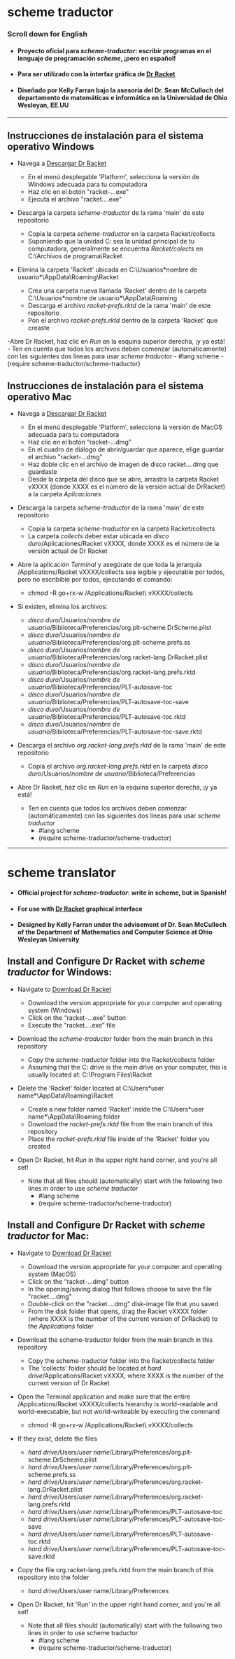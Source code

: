 # scheme traductor
### Scroll down for English
- #### Proyecto oficial para _scheme-traductor_: escribir programas en el lenguaje de programación _scheme_, ¡pero en español!
- #### Para ser utilizado con la interfaz gráfica de [Dr Racket](https://www.racket-lang.org/) 
- #### Diseñado por Kelly Farran bajo la asesoría del Dr. Sean McCulloch del departamento de matemáticas e informática en la Universidad de Ohio Wesleyan, EE.UU 

---

## Instrucciones de instalación para el sistema operativo Windows
- Navega a [Descargar Dr Racket](https://download.racket-lang.org)
  - En el menú desplegable 'Platform', selecciona la versión de Windows adecuada para tu computadora
  - Haz clic en el botón "racket-...exe"
  - Ejecuta el archivo "racket....exe"

- Descarga la carpeta _scheme-traductor_ de la rama 'main' de este repositorio
  - Copia la carpeta _scheme-traductor_ en la carpeta Racket/collects
  - Suponiendo que la unidad C: sea la unidad principal de tu computadora, generalmente se encuentra _Racket/colects_ en C:\Archivos de programa\Racket

- Elimina la carpeta 'Racket' ubicada en C:\Usuarios\*nombre de usuario*\AppData\Roaming\Racket
  - Crea una carpeta nueva llamada 'Racket' dentro de la carpeta C:\Usuarios\*nombre de usuario*\AppData\Roaming
  - Descarga el archivo _racket-prefs.rktd_ de la rama 'main' de este repositorio
  - Pon el archivo _racket-prefs.rktd_ dentro de la carpeta 'Racket' que creaste
 
-Abre Dr Racket, haz clic en _Run_ en la esquina superior derecha, ¡y ya está!
    - Ten en cuenta que todos los archivos deben comenzar (automáticamente) con las siguientes dos líneas para usar _scheme traductor_
        - #lang scheme
        - (require scheme-traductor/scheme-traductor)

## Instrucciones de instalación para el sistema operativo Mac
- Navega a [Descargar Dr Racket](https://download.racket-lang.org)
  - En el menú desplegable 'Platform', selecciona la versión de MacOS adecuada para tu computadora
  - Haz clic en el botón “racket-...dmg”
  - En el cuadro de diálogo de abrir/guardar que aparece, elige guardar el archivo "racket-...dmg"
  - Haz doble clic en el archivo de imagen de disco racket....dmg que guardaste
  - Desde la carpeta del disco que se abre, arrastra la carpeta Racket vXXXX (donde XXXX es el número de la versión actual de DrRacket) a la carpeta _Aplicaciones_
 
- Descarga la carpeta _scheme-traductor_ de la rama 'main' de este repositorio
  - Copia la carpeta _scheme-traductor_ en la carpeta Racket/collects
  - La carpeta _collects_ deber estar ubicada en _disco duro_/Aplicaciones/Racket vXXXX, donde XXXX es el número de la versión actual de Dr Racket

- Abre la aplicación _Terminal_ y asegúrate de que toda la jerarquía /Applications/Racket vXXXX/collects sea legible y ejecutable por todos, pero no escribible por todos, ejecutando el comando:
  - chmod -R go+rx-w /Applications/Racket\ vXXXX/collects
 
- Si existen, elimina los archivos:
  - _disco duro_/Usuarios/_nombre de usuario_/Biblioteca/Preferencias/org.plt-scheme.DrScheme.plist
  - _disco duro_/Usuarios/_nombre de usuario_/Biblioteca/Preferencias/org.plt-scheme.prefs.ss
  - _disco duro_/Usuarios/_nombre de usuario_/Biblioteca/Preferencias/org.racket-lang.DrRacket.plist
  - _disco duro_/Usuarios/_nombre de usuario_/Biblioteca/Preferencias/org.racket-lang.prefs.rktd
  - _disco duro_/Usuarios/_nombre de usuario_/Biblioteca/Preferencias/PLT-autosave-toc
  - _disco duro_/Usuarios/_nombre de usuario_/Biblioteca/Preferencias/PLT-autosave-toc-save
  - _disco duro_/Usuarios/_nombre de usuario_/Biblioteca/Preferencias/PLT-autosave-toc.rktd
  - _disco duro_/Usuarios/_nombre de usuario_/Biblioteca/Preferencias/PLT-autosave-toc-save.rktd
 
- Descarga el archivo _org.racket-lang.prefs.rktd_ de la rama 'main' de este repositorio
   - Copia el archivo _org.racket-lang.prefs.rktd_ en la carpeta _disco duro_/Usuarios/_nombre de usuario_/Biblioteca/Preferencias

- Abre Dr Racket, haz clic en _Run_ en la esquina superior derecha, ¡y ya está!
    - Ten en cuenta que todos los archivos deben comenzar (automáticamente) con las siguientes dos líneas para usar _scheme traductor_
         - #lang scheme
        - (require scheme-traductor/scheme-traductor)

---        

# scheme translator 
- #### Official project for _scheme-traductor_: write in scheme, but in Spanish! 
- #### For use with [Dr Racket](https://www.racket-lang.org/) graphical interface
- #### Designed by Kelly Farran under the advisement of Dr. Sean McCulloch of the Department of Mathematics and Computer Science at Ohio Wesleyan University


## Install and Configure Dr Racket with _scheme traductor_ for Windows: 
- Navigate to [Download Dr Racket](https://download.racket-lang.org) 
    - Download the version appropriate for your computer and operating system (Windows)
    - Click on the “racket-...exe” button
    - Execute the "racket....exe" file 

- Download the _scheme-traductor_ folder from the main branch in this repository
    - Copy the _scheme-traductor_ folder into the Racket/collects folder 
    - Assuming that the C: drive is the main drive on your computer, this is usually located at: C:\Program Files\Racket
    
- Delete the 'Racket' folder located at C:\Users\*user name*\AppData\Roaming\Racket
    - Create a new folder named 'Racket' inside the C:\Users\*user name*\AppData\Roaming folder 
    - Download the _racket-prefs.rktd_ file from the main branch of this repository
    - Place the _racket-prefs.rktd_ file inside of the 'Racket' folder you created  
    
- Open Dr Racket, hit _Run_ in the upper right hand corner, and you're all set! 
    - Note that all files should (automatically) start with the following two lines in order to use _scheme traductor_
        - #lang scheme
        - (require scheme-traductor/scheme-traductor)
  
## Install and Configure Dr Racket with _scheme traductor_ for Mac: 
- Navigate to [Download Dr Racket](https://download.racket-lang.org) 
    - Download the version appropriate for your computer and operating system (MacOS)
    - Click on the “racket-...dmg” button
    - In the opening/saving dialog that follows choose to save the file "racket....dmg"
    - Double-click on the "racket....dmg" disk-image file that you saved 
    - From the disk folder that opens, drag the Racket vXXXX folder (where XXXX is the number of the current version of DrRacket) to the _Applications_ folder

- Download the scheme-traductor folder from the main branch in this repository
    - Copy the scheme-traductor folder into the Racket/collects folder 
    - The 'collects' folder should be located at _hard drive_/Applications/Racket vXXXX, where XXXX is the number of the current version of Dr Racket

- Open the Terminal application and make sure that the entire /Applications/Racket vXXXX/collects hierarchy is world-readable and world-executable, but not world-writeable by executing the command
    - chmod -R go+rx-w /Applications/Racket\ vXXXX/collects

 - If they exist, delete the files
    - _hard drive_/Users/_user name_/Library/Preferences/org.plt-scheme.DrScheme.plist
    - _hard drive_/Users/_user name_/Library/Preferences/org.plt-scheme.prefs.ss
    - _hard drive_/Users/_user name_/Library/Preferences/org.racket-lang.DrRacket.plist
    - _hard drive_/Users/_user name_/Library/Preferences/org.racket-lang.prefs.rktd
    - _hard drive_/Users/_user name_/Library/Preferences/PLT-autosave-toc
    - _hard drive_/Users/_user name_/Library/Preferences/PLT-autosave-toc-save
    - _hard drive_/Users/_user name_/Library/Preferences/PLT-autosave-toc.rktd
    - _hard drive_/Users/_user name_/Library/Preferences/PLT-autosave-toc-save.rktd
    
 - Copy the file org.racket-lang.prefs.rktd from the main branch of this repository into the folder 
    - _hard drive_/Users/user name/Library/Preferences

- Open Dr Racket, hit 'Run' in the upper right hand corner, and you're all set! 
    - Note that all files should (automatically) start with the following two lines in order to use scheme traductor
        - #lang scheme
        - (require scheme-traductor/scheme-traductor)
